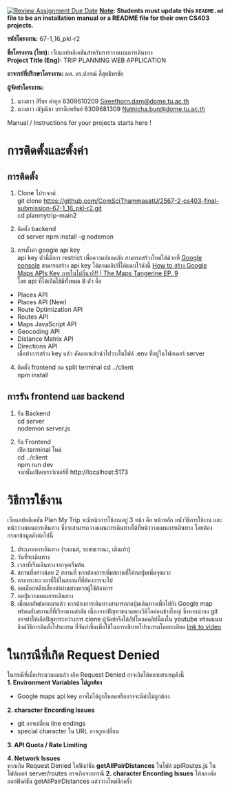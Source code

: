 [![Review Assignment Due Date](https://classroom.github.com/assets/deadline-readme-button-22041afd0340ce965d47ae6ef1cefeee28c7c493a6346c4f15d667ab976d596c.svg)](https://classroom.github.com/a/w8H8oomW)
**<ins>Note</ins>: Students must update this `README.md` file to be an installation manual or a README file for their own CS403 projects.**

**รหัสโครงงาน:** 67-1_16_pkl-r2

**ชื่อโครงงาน (ไทย):** เว็บแอปพลิเคชันสำหรับการวางแผนการเดินทาง  
**Project Title (Eng):** TRIP PLANNING WEB APPLICATION

**อาจารย์ที่ปรึกษาโครงงาน:** ผศ. ดร.ปกรณ์ ลี้สุทธิพรชัย
 

**ผู้จัดทำโครงงาน:** 
1. นางสาว สิรีธร ดำกุล 6309610209  Sireethorn.dam@dome.tu.ac.th
2. นางสาว ณัฐณิชา บรรลือทรัพย์ 6309681309 Natnicha.bun@dome.tu.ac.th

   
Manual / Instructions for your projects starts here !

# การติดตั้งและตั้งค่า 

## การติดตั้ง  
1. Clone โปรเจกต์  
git clone https://github.com/ComSciThammasatU/2567-2-cs403-final-submission-67-1_16_pkl-r2.git  
cd planmytrip-main2  

2. ติดตั้ง backend  
cd server
npm install -g nodemon

3. การตั้งค่า google api key  
api key ตัวนี้มีการ restrict เพื่อความปลอดภัย สามารถสร้างใหม่ได้ด้วยที่ [Google console](https://console.cloud.google.com) สามารถสร้าง api key ได้ตามคลิปที่ได้แนบไว้ดังนี้ [How to สร้าง Google Maps APIs Key ภายในไม่กี่นาที!! | The Maps Tangerine EP. 9](https://youtu.be/MtltbXoDQ5M?si=pcal7bDrFEo4Ggr4)  
โดย api ที่ได้เปิดใช้มีทั้งหมด 8 ตัว คือ 
- Places API
- Places API (New)
- Route Optimization API
- Routes API
- Maps JavaScript API
- Geocoding API
- Distance Matrix API
- Directions API   
เมื่อทำการสร้าง key แล้ว คัดลอกแล้วนำไปวางในไฟล์ .env ที่อยู่ในโฟลเดอร์ server


4. ติดตั้ง frontend
กด split terminal
cd ../client  
npm install  

## การรัน frontend และ backend   
1. รัน Backend  
cd  server  
nodemon server.js  

2. รัน Frontend  
เปิด terminal ใหม่  
cd ../client  
npm run dev  
จากนั้นเปิดเบราว์เซอร์ที่ http://localhost:5173 


# วิธีการใช้งาน
เว็บแอปพลิเคชัน Plan My Trip จะมีหน้าการใช้งานอยู่ 3 หน้า คือ หน้าหลัก หนัาวิธีการใช้งาน และหน้าวางแผนการเดินทาง ซึ่งจะสามารถวางแผนการเดินทางได้ที่หน้าวางแผนการเดินทาง โดยต้องกรอกข้อมูลดังต่อไปนี้  
1. ประเภทการเดินทาง (รถยนต์, รถสาธารณะ, เดินเท้า)  
2. วันที่จะเดินทาง  
3. เวลาที่เริ่มเดินทางจากจุดเริ่มต้น  
4. สถานที่อย่างน้อย 2 สถานที่ หากต้องการเพิ่มสถานที่ให้กดปุ่มเพิ่มจุดแวะ  
5. กรอกระยะเวลาที่ใช้ในสถานที่ที่ต้องการจะไป  
6. กดเลือกหลีกเลี่ยงค่าผ่านทางหากผู้ใช้ต้องการ  
7. กดปุ่มวางแผนการเดินทาง  
8. เมื่อผลลัพธ์ออกมาแล้ว หากต้องการเดินทางสามารถกดปุ่มเดินทางเพื่อไปยัง Google map พร้อมกับสถานที่ที่เรียงตามลำดับ
เนื่องจากปัญหาขนาดของวิดิโอค่อนข้างใหญ่ ซึ่งหากนำลง git อาจทำให้เกิดปัญหาระหว่างการ clone ผู้จัดทำจึงได้อัปโหลดคลิปนี้ลงใน youtube พร้อมแนบลิงค์วิธีการติดตั้งโปรแกรม ที่จัดทำขึ้นเพื่อใช้ในการอธิบายโปรแกรมโดยละเอียด
[link to video](https://www.youtube.com/watch?v=oXiJnZp3G_M&list=RDoXiJnZp3G_M&start_radio=1)


# ในกรณีที่เกิด Request Denied
ในกรณีที่เมื่อประมวลผลแล้ว เกิด Request Denied อาจเกิดได้หลายสาเหตุดังนี้  
**1. Environment Variables ไม่ถูกต้อง**  
- Google maps api key อาจไม่ได้ถูกโหลดหรืออาจจะมีค่าไม่ถูกต้อง

   
**2. character Encording Issues**  
- git อาจเปลี่ยน line endings  
- special character ใน URL อาจถูกเปลี่ยน

 
**3. API Quota / Rate Limiting**  


**4. Network Issues**  
หากเกิด Request Denied ในฟังก์ชัน **getAllPairDistances** ในไฟล์ apiRoutes.js ในโฟล์เดอร์ server/routes อาจเกิดจากกรณี **2. character Encording Issues** ให้ลองคัดลอกฟังค์ชัน getAllPairDistances แล้ววางใหม่อีกครั้ง
